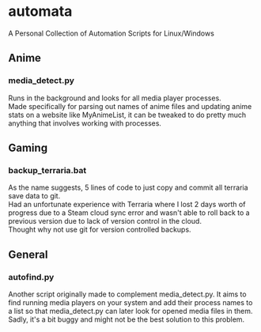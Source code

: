 # automata
A Personal Collection of Automation Scripts for Linux/Windows

## Anime
### media_detect.py
Runs in the background and looks for all media player processes. <br>
Made specifically for parsing out names of anime files and updating anime stats on a website like MyAnimeList, it can be tweaked to do pretty much anything that involves working with processes.

## Gaming
### backup_terraria.bat
As the name suggests, 5 lines of code to just copy and commit all terraria save data to git. <br>
Had an unfortunate experience with Terraria where I lost 2 days worth of progress due to a Steam cloud sync error and wasn't able to roll back to a previous version due to lack of version control in the cloud. <br>
Thought why not use git for version controlled backups.

## General
### autofind.py
Another script originally made to complement media_detect.py. It aims to find running media players on your system and add their process names to a list so that media_detect.py can later look for opened media files in them. Sadly, it's a bit buggy and might not be the best solution to this problem.
